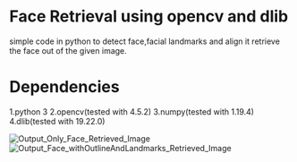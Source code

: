 # Face Retrieval using opencv and dlib

simple code in python to detect face,facial landmarks and align it retrieve the face out of the given image.

# Dependencies

1.python 3 
2.opencv(tested with 4.5.2)
3.numpy(tested with 1.19.4)
4.dlib(tested with 19.22.0)

![Output_Only_Face_Retrieved_Image](https://user-images.githubusercontent.com/61025442/118360299-95f41f00-b5a4-11eb-83b1-286378f84408.png)
![Output_Face_withOutlineAndLandmarks_Retrieved_Image](https://user-images.githubusercontent.com/61025442/118360382-e2d7f580-b5a4-11eb-9b70-25ee32f9aa22.png)